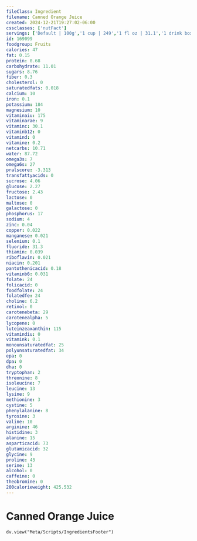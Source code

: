 ```yaml
---
fileClass: Ingredient
filename: Canned Orange Juice
created: 2024-12-21T19:27:02-06:00
cssclasses: ['nutFact']
servings: ['Default | 100g','1 cup | 249','1 fl oz | 31.1','1 drink box (8.45 fl oz) | 263']
id: 169099
foodgroup: Fruits
calories: 47
fat: 0.15
protein: 0.68
carbohydrate: 11.01
sugars: 8.76
fiber: 0.3
cholesterol: 0
saturatedfats: 0.018
calcium: 10
iron: 0.1
potassium: 184
magnesium: 10
vitaminaiu: 175
vitaminarae: 9
vitaminc: 30.1
vitaminb12: 0
vitamind: 0
vitamine: 0.2
netcarbs: 10.71
water: 87.72
omega3s: 7
omega6s: 27
pralscore: -3.313
transfattyacids: 0
sucrose: 4.06
glucose: 2.27
fructose: 2.43
lactose: 0
maltose: 0
galactose: 0
phosphorus: 17
sodium: 4
zinc: 0.04
copper: 0.022
manganese: 0.021
selenium: 0.1
fluoride: 31.3
thiamin: 0.039
riboflavin: 0.021
niacin: 0.201
pantothenicacid: 0.18
vitaminb6: 0.031
folate: 24
folicacid: 0
foodfolate: 24
folatedfe: 24
choline: 6.2
retinol: 0
carotenebeta: 29
carotenealpha: 5
lycopene: 0
luteinzeaxanthin: 115
vitamindiu: 0
vitamink: 0.1
monounsaturatedfat: 25
polyunsaturatedfat: 34
epa: 0
dpa: 0
dha: 0
tryptophan: 2
threonine: 8
isoleucine: 7
leucine: 13
lysine: 9
methionine: 3
cystine: 5
phenylalanine: 8
tyrosine: 3
valine: 10
arginine: 46
histidine: 3
alanine: 15
asparticacid: 73
glutamicacid: 32
glycine: 9
proline: 43
serine: 13
alcohol: 0
caffeine: 0
theobromine: 0
200calorieweight: 425.532
---
```


# Canned Orange Juice

```dataviewjs
dv.view("Meta/Scripts/IngredientsFooter")
```